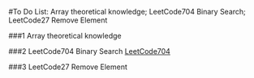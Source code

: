#To Do List: Array theoretical knowledge; LeetCode704 Binary Search; LeetCode27 Remove Element

###1 Array theoretical knowledge


###2 LeetCode704 Binary Search
[LeetCode704](https://leetcode.com/problems/binary-search/)





###3 LeetCode27 Remove Element

